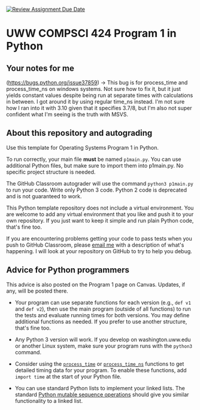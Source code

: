 [![Review Assignment Due Date](https://classroom.github.com/assets/deadline-readme-button-24ddc0f5d75046c5622901739e7c5dd533143b0c8e959d652212380cedb1ea36.svg)](https://classroom.github.com/a/mSHXwEAv)
# UWW COMPSCI 424 Program 1 in Python

## Your notes for me

(https://bugs.python.org/issue37859) -> This bug is for process_time and process_time_ns on windows systems.  Not sure how to fix it, but it just yields constant values despite being run at separate times with calculations in between.
I got around it by using regular time_ns instead.  I'm not sure how I ran into it with 3.10 given that it specifies 3.7/8, but I'm also not super confident what I'm seeing is the truth with MSVS.

## About this repository and autograding

Use this template for Operating Systems Program 1 in Python. 

To run correctly, your main file **must** be named `p1main.py`. You can use additional Python files, but make sure to import them into p1main.py. No specific project structure is needed.

The GitHub Classroom autograder will use the command `python3 p1main.py` to run your code. Write only Python 3 code. Python 2 code is deprecated and is not guaranteed to work.

This Python template repository does not include a virtual environment. You are welcome to add any virtual environment that you like and push it to your own repository. If you just want to keep it simple and run plain Python code, that's fine too.

If you are encountering problems getting your code to pass tests when you push to GitHub Classroom, please [email me](osterz@uww.edu) with a description of what's happening. I will look at your repository on GitHub to try to help you debug.

## Advice for Python programmers

This advice is also posted on the Program 1 page on Canvas. Updates, if any, will be posted there.

* Your program can use separate functions for each version (e.g., `def v1` and `def v2`), then use the main program (outside of all functions) to run the tests and evaluate running times for both versions. You may define additional functions as needed. If you prefer to use another structure, that's fine too.

* Any Python 3 version will work. If you develop on washington.uww.edu or another Linux system, make sure your program runs with the `python3` command.

* Consider using the [`process_time`](https://docs.python.org/3/library/time.html?highlight=time#time.process_time) or [`process_time_ns`](https://docs.python.org/3/library/time.html?highlight=time#time.process_time_ns) functions to get detailed timing data for your program. To enable these functions, add `import time` at the start of your Python file.

* You can use standard Python lists to implement your linked lists. The standard [Python mutable sequence operations](https://docs.python.org/3/library/stdtypes.html#typesseq-mutable) should give you similar functionality to a linked list.
